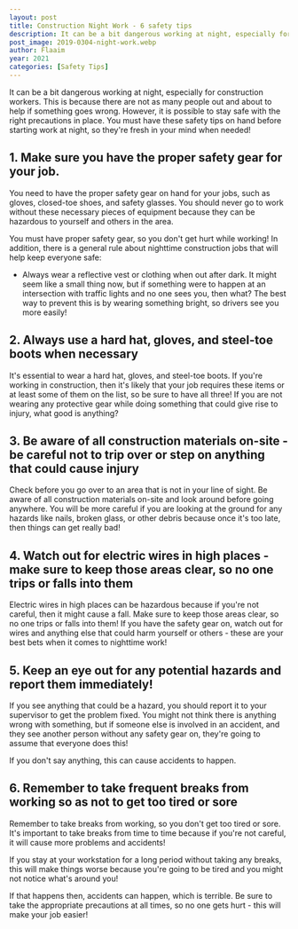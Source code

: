 ```yaml
---
layout: post
title: Construction Night Work - 6 safety tips 
description: It can be a bit dangerous working at night, especially for construction workers. This is because there are not as many people out and about to help if something goes wrong. 
post_image: 2019-0304-night-work.webp
author: Flaaim
year: 2021
categories: [Safety Tips]
---
```


It can be a bit dangerous working at night, especially for construction workers. This is because there are not as many people out and about to help if something goes wrong. However, it is possible to stay safe with the right precautions in place. You must have these safety tips on hand before starting work at night, so they're fresh in your mind when needed!

## 1. Make sure you have the proper safety gear for your job.

You need to have the proper safety gear on hand for your jobs, such as gloves, closed-toe shoes, and safety glasses. You should never go to work without these necessary pieces of equipment because they can be hazardous to yourself and others in the area.

You must have proper safety gear, so you don't get hurt while working!
In addition, there is a general rule about nighttime construction jobs that will help keep everyone safe:

- Always wear a reflective vest or clothing when out after dark. It might seem like a small thing now, but if something were to happen at an intersection with traffic lights and no one sees you, then what? The best way to prevent this is by wearing something bright, so drivers see you more easily!

## 2. Always use a hard hat, gloves, and steel-toe boots when necessary

It's essential to wear a hard hat, gloves, and steel-toe boots. If you're working in construction, then it's likely that your job requires these items or at least some of them on the list, so be sure to have all three!
If you are not wearing any protective gear while doing something that could give rise to injury, what good is anything?

## 3. Be aware of all construction materials on-site - be careful not to trip over or step on anything that could cause injury

Check before you go over to an area that is not in your line of sight. Be aware of all construction materials on-site and look around before going anywhere. You will be more careful if you are looking at the ground for any hazards like nails, broken glass, or other debris because once it's too late, then things can get really bad!

## 4. Watch out for electric wires in high places - make sure to keep those areas clear, so no one trips or falls into them

Electric wires in high places can be hazardous because if you're not careful, then it might cause a fall. Make sure to keep those areas clear, so no one trips or falls into them!
If you have the safety gear on, watch out for wires and anything else that could harm yourself or others - these are your best bets when it comes to nighttime work!

## 5. Keep an eye out for any potential hazards and report them immediately!
 
If you see anything that could be a hazard, you should report it to your supervisor to get the problem fixed. You might not think there is anything wrong with something, but if someone else is involved in an accident, and they see another person without any safety gear on, they're going to assume that everyone does this!

If you don't say anything, this can cause accidents to happen.

## 6. Remember to take frequent breaks from working so as not to get too tired or sore

Remember to take breaks from working, so you don't get too tired or sore. It's important to take breaks from time to time because if you're not careful, it will cause more problems and accidents!

If you stay at your workstation for a long period without taking any breaks, this will make things worse because you're going to be tired and you might not notice what's around you!

If that happens then, accidents can happen, which is terrible. Be sure to take the appropriate precautions at all times, so no one gets hurt - this will make your job easier!
